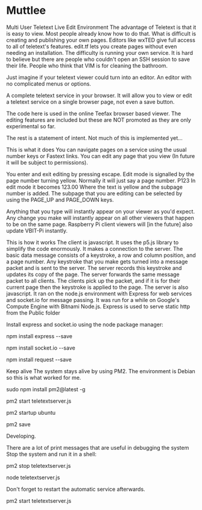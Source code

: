 # Muttlee
Multi User Teletext Live Edit Environment
The advantage of Teletext is that it is easy to view. Most people already know how to do that.
What is difficult is creating and publishing your own pages. Editors like wxTED give full access to all of 
teletext's features. edit.tf lets you create pages without even needing an installation.
The difficulty is running your own service. It is hard to believe but there are people who couldn't 
open an SSH session to save their life. People who think that VIM is for cleaning the bathroom.

Just imagine if your teletext viewer could turn into an editor. An editor with no complicated menus or options.

A complete teletext service in your browser. It will allow you to view or edit a teletext service on a single browser page,
not even a save button.

The code here is used in the online Teefax browser based viewer. The editing features
are included but these are NOT promoted as they are only experimental so far.

The rest is a statement of intent. Not much of this is implemented yet...

This is what it does 
You can navigate pages on a service using the usual number keys or Fastext links.
You can edit any page that you view (In future it will be subject to permissions).

You enter and exit editing by pressing escape. Edit mode is signalled by the page number
turning yellow. Normally it will just say a page number.
P123
In edit mode it becomes
123.00
Where the text is yellow and the subpage number is added.
The subpage that you are editing can be selected by using the PAGE_UP and PAGE_DOWN keys.


Anything that you type will instantly appear on your viewer as you'd expect.
Any change you make will instantly appear on all other viewers that happen to be on the same page.
Raspberry Pi client viewers will [in the future] also update VBIT-Pi instantly.

This is how it works
The client is javascript. It uses the p5.js library to simplify the code enormously.
It makes a connection to the server.
The basic data message consists of a keystroke, a row and column position, and a page number.
Any keystroke that you make gets turned into a message packet and is sent to the server.
The server records this keystroke and updates its copy of the page.
The server forwards the same message packet to all clients.
The clients pick up the packet, and if it is for their current page then the keystroke is applied to the page.
The server is also javascript.
It ran on the node.js environment with Express for web services and socket.io for message passing.
It was run for a while on Google's Compute Engine with Bitnami Node.js.
Express is used to serve static http from the Public folder

Install express and socket.io using the node package manager:

npm install express --save

npm install socket.io --save

npm install request --save

Keep alive
The system stays alive by using PM2. The environment is Debian so this is what worked for me.

sudo npm install pm2@latest -g

pm2 start teletextserver.js

pm2 startup ubuntu

pm2 save

Developing.

There are a lot of print messages that are useful in debugging the system
Stop the system and run it in a shell:

pm2 stop teletextserver.js

node teletextserver.js

Don't forget to restart the automatic service afterwards.

pm2 start teletextserver.js
